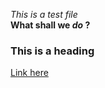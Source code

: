 _This is a test file_  
**What shall we _do_ ?**  
### This is a heading
[Link here](https://www.google.com)